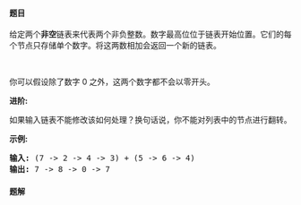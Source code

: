 #### 题目
<p>给定两个<strong>非空</strong>链表来代表两个非负整数。数字最高位位于链表开始位置。它们的每个节点只存储单个数字。将这两数相加会返回一个新的链表。</p>

<p>&nbsp;</p>

<p>你可以假设除了数字 0 之外，这两个数字都不会以零开头。</p>

<p><strong>进阶:</strong></p>

<p>如果输入链表不能修改该如何处理？换句话说，你不能对列表中的节点进行翻转。</p>

<p><strong>示例:</strong></p>

<pre>
<strong>输入:</strong> (7 -&gt; 2 -&gt; 4 -&gt; 3) + (5 -&gt; 6 -&gt; 4)
<strong>输出:</strong> 7 -&gt; 8 -&gt; 0 -&gt; 7
</pre>


 #### 题解